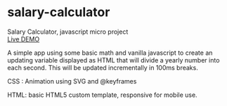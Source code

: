 # salary-calculator
Salary Calculator, javascript micro project
<br /><a href="https://codepen.io/lozfroston/full/eYOqVgb">Live DEMO</a>

A simple app using some basic math and vanilla javascript to create an updating variable displayed as HTML that will divide a yearly number into each second. This will be updated incrementally in 100ms breaks. 

CSS : Animation using SVG and @keyframes

HTML: basic HTML5 custom template, responsive for mobile use.
